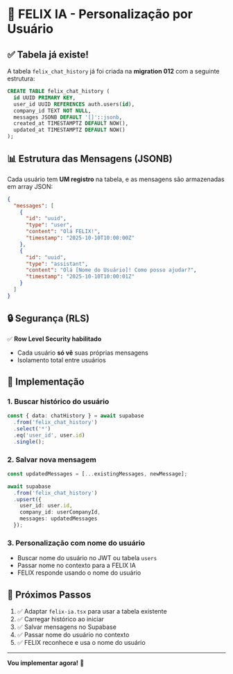 # 👤 FELIX IA - Personalização por Usuário

## ✅ Tabela já existe!

A tabela `felix_chat_history` já foi criada na **migration 012** com a seguinte estrutura:

```sql
CREATE TABLE felix_chat_history (
  id UUID PRIMARY KEY,
  user_id UUID REFERENCES auth.users(id),
  company_id TEXT NOT NULL,
  messages JSONB DEFAULT '[]'::jsonb,
  created_at TIMESTAMPTZ DEFAULT NOW(),
  updated_at TIMESTAMPTZ DEFAULT NOW()
);
```

## 📊 Estrutura das Mensagens (JSONB)

Cada usuário tem **UM registro** na tabela, e as mensagens são armazenadas em array JSON:

```json
{
  "messages": [
    {
      "id": "uuid",
      "type": "user",
      "content": "Olá FELIX!",
      "timestamp": "2025-10-10T10:00:00Z"
    },
    {
      "id": "uuid",
      "type": "assistant",
      "content": "Olá [Nome do Usuário]! Como posso ajudar?",
      "timestamp": "2025-10-10T10:00:01Z"
    }
  ]
}
```

## 🔒 Segurança (RLS)

✅ **Row Level Security habilitado**
- Cada usuário **só vê** suas próprias mensagens
- Isolamento total entre usuários

## 🎯 Implementação

### 1. **Buscar histórico do usuário**
```typescript
const { data: chatHistory } = await supabase
  .from('felix_chat_history')
  .select('*')
  .eq('user_id', user.id)
  .single();
```

### 2. **Salvar nova mensagem**
```typescript
const updatedMessages = [...existingMessages, newMessage];

await supabase
  .from('felix_chat_history')
  .upsert({
    user_id: user.id,
    company_id: userCompanyId,
    messages: updatedMessages
  });
```

### 3. **Personalização com nome do usuário**
- Buscar nome do usuário no JWT ou tabela `users`
- Passar nome no contexto para a FELIX IA
- FELIX responde usando o nome do usuário

## 🚀 Próximos Passos

1. ✅ Adaptar `felix-ia.tsx` para usar a tabela existente
2. ✅ Carregar histórico ao iniciar
3. ✅ Salvar mensagens no Supabase
4. ✅ Passar nome do usuário no contexto
5. ✅ FELIX reconhece e usa o nome do usuário

---

**Vou implementar agora!** 🔧



